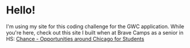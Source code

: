 # Hello!

I'm using my site for this coding challenge for the GWC application.
While you're here, check out this site I built when at Brave Camps as a senior in HS:
[Chance - Opportunities around Chicago for Students](https://bravecamp.github.io/Chance/index.html)
